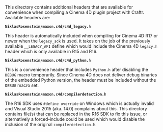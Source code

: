This directory contains additional headers that are available for convenience
when compiling a Cinema 4D plugin project with Craftr. Available headers are:

__`NiklasRosenstein/maxon.c4d/c4d_legacy.h`__

This header is automatically included when compiling for Cinema 4D R17 or
newer when the `legacy_sdk` is used. It takes on the job of the previously
available `__LEGACY_API` define which would include the Cinema 4D `legacy.h`
header which is only available in R15 and R16.

__`NiklasRosenstein/maxon.c4d/c4d_python.h`__

This is a convenience header that includes `Python.h` after disabling the
`DEBUG` macro temporarily. Since Cinema 4D does not deliver debug binaries
of the embedded Python version, the header must be included without the
`DEBUG` macro set.

__`NiklasRosenstein/maxon.c4d/compilerdetection.h`__

The R16 SDK uses `#define override` on Windows which is actually invalid
and Visual Studio 2015 (aka. 14.0) complains about this. This directory
contains file(s) that can be replaced in the R16 SDK to fix this issue, or
alternatively a forced-include could be used which would disable the inclusion
of the original `compilerdetection.h`.
